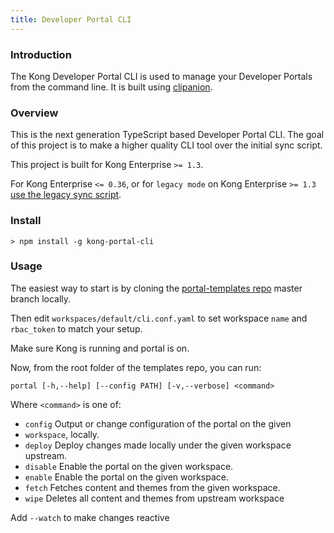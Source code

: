 ```yaml
---
title: Developer Portal CLI
---
```



### Introduction

The Kong Developer Portal CLI is used to manage your Developer Portals from the
command line. It is built using [clipanion][clipanion].


### Overview

This is the next generation TypeScript based Developer Portal CLI. The goal of
this project is to make a higher quality CLI tool over the initial sync script.

This project is built for Kong Enterprise `>= 1.3`.

For Kong Enterprise `<= 0.36`, or for `legacy mode` on Kong Enterprise `>= 1.3` [use the legacy sync script][sync-script].


### Install

```
> npm install -g kong-portal-cli
```



### Usage

The easiest way to start is by cloning the [portal-templates repo][templates] master branch locally.

Then edit `workspaces/default/cli.conf.yaml` to set workspace `name` and `rbac_token` to match your setup.

Make sure Kong is running and portal is on.

Now, from the root folder of the templates repo, you can run:

```portal [-h,--help] [--config PATH] [-v,--verbose] <command>```

Where `<command>` is one of:

* `config`   Output or change configuration of the portal on the given
* `workspace`, locally.
* `deploy`   Deploy changes made locally under the given workspace upstream.
* `disable`  Enable the portal on the given workspace.
* `enable`   Enable the portal on the given workspace.
* `fetch`    Fetches content and themes from the given workspace.
* `wipe`     Deletes all content and themes from upstream workspace

Add `--watch` to make changes reactive


[clipanion]: https://github.com/arcanis/clipanion
[sync-script]: https://github.com/Kong/kong-portal-templates/blob/81382f2c7887cf57bb040a6af5ca716b83cc74f3/bin/sync.js
[cli-support]: https://github.com/Kong/kong-portal-cli/issues/new
[cli-license]: https://github.com/Kong/kong-portal-cli/blob/master/LICENSE
[cli-contributors]: (https://github.com/Kong/kong-portal-cli/contributors)
[kong-support]: https://support.konghq.com/support/s/
[templates]: https://github.com/Kong/kong-portal-templates
